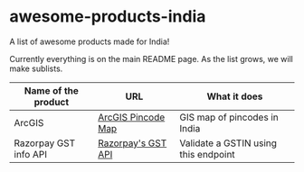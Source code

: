# awesome-products-india
A list of awesome products made for India!

Currently everything is on the main README page. As the list grows, we will make sublists.

| Name of the product  | URL                                                                                             | What it does                        |
|----------------------|-------------------------------------------------------------------------------------------------|-------------------------------------|
| ArcGIS               | [ArcGIS Pincode Map](https://www.arcgis.com/home/item.html?id=e1e9c110611b4e3383a3169901576544) | GIS map of pincodes in India        |
| Razorpay GST info API| [Razorpay's GST API](https://razorpay.com/api/gstin/29AAMCA0812H1ZS)                            | Validate a GSTIN using this endpoint|

